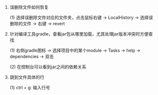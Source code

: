 1. 误删除文件如何恢复
   
   (1) 选择误删除文件对应的文件夹，点击鼠标右键 -> LocalHistory -> 选择误删除的文件 -> 右键 -> revert
   
   
2. 针对编译工具gradle，查看jar包从哪里加载，尤其处理jar版本冲突时方便查找
   
   (1) 右侧gradle图标 -> 选择项目中的某个module -> Tasks -> help -> dependencies -> 双击
   
   (2) 在控制台可以看到jar之间的依赖关系

3. 跳到文件具体的行
   
   (1) ctrl + g: 输入行号
